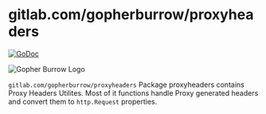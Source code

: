 gitlab.com/gopherburrow/proxyheaders
===

[![GoDoc](https://godoc.org/gitlab.com/gopherburrow/proxyheaders?status.svg)](https://godoc.org/gitlab.com/gopherburrow/proxyheaders)

![Gopher Burrow Logo](https://gitlab.com/gopherburrow/art/raw/master/gopherburrow.png)

`gitlab.com/gopherburrow/proxyheaders` Package proxyheaders contains Proxy Headers Utilites. Most of it functions handle Proxy generated headers and convert them to `http.Request` properties.
